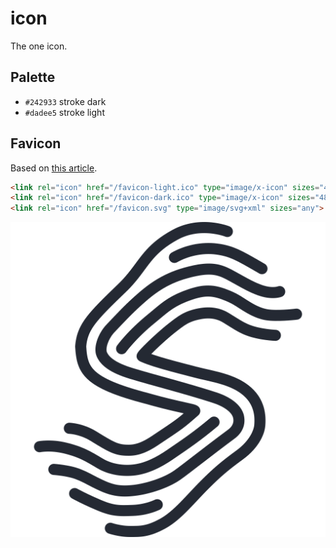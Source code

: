 # icon
The one icon.

## Palette
- `#242933` stroke dark
- `#dadee5` stroke light

## Favicon
Based on [this article](https://dev.to/masakudamatsu/favicon-nightmare-how-to-maintain-sanity-3al7).

```html
<link rel="icon" href="/favicon-light.ico" type="image/x-icon" sizes="48x48" media="(prefers-color-scheme: light)">
<link rel="icon" href="/favicon-dark.ico" type="image/x-icon" sizes="48x48" media="(prefers-color-scheme: dark)">
<link rel="icon" href="/favicon.svg" type="image/svg+xml" sizes="any">
```

![icon](favicon.svg)
